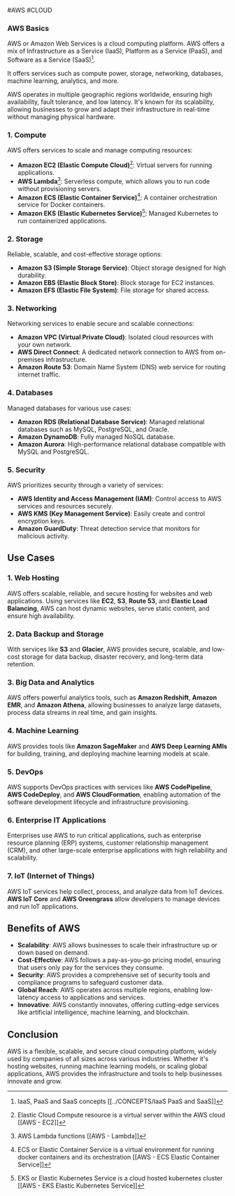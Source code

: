 #AWS #CLOUD
### AWS Basics

AWS or Amazon Web Services is a cloud computing platform. 
AWS offers a mix of Infrastructure as a Service (IaaS), Platform as a Service (PaaS), and Software as a Service (SaaS)[^1]. 

It offers services such as compute power, storage, networking, databases, machine learning, analytics, and more. 

AWS operates in multiple geographic regions worldwide, ensuring high availability, fault tolerance, and low latency. It's known for its scalability, allowing businesses to grow and adapt their infrastructure in real-time without managing physical hardware.

### 1. **Compute**
   AWS offers services to scale and manage computing resources:
   - **Amazon EC2 (Elastic Compute Cloud)**[^2]: Virtual servers for running applications.
   - **AWS Lambda**[^5]: Serverless compute, which allows you to run code without provisioning servers.
   - **Amazon ECS (Elastic Container Service)**[^3]: A container orchestration service for Docker containers.
   - **Amazon EKS (Elastic Kubernetes Service)**[^4]: Managed Kubernetes to run containerized applications.

### 2. **Storage**
   Reliable, scalable, and cost-effective storage options:
   - **Amazon S3 (Simple Storage Service)**: Object storage designed for high durability.
   - **Amazon EBS (Elastic Block Store)**: Block storage for EC2 instances.
   - **Amazon EFS (Elastic File System)**: File storage for shared access.

### 3. **Networking**
   Networking services to enable secure and scalable connections:
   - **Amazon VPC (Virtual Private Cloud)**: Isolated cloud resources with your own network.
   - **AWS Direct Connect**: A dedicated network connection to AWS from on-premises infrastructure.
   - **Amazon Route 53**: Domain Name System (DNS) web service for routing internet traffic.

### 4. **Databases**
   Managed databases for various use cases:
   - **Amazon RDS (Relational Database Service)**: Managed relational databases such as MySQL, PostgreSQL, and Oracle.
   - **Amazon DynamoDB**: Fully managed NoSQL database.
   - **Amazon Aurora**: High-performance relational database compatible with MySQL and PostgreSQL.

### 5. **Security**
   AWS prioritizes security through a variety of services:
   - **AWS Identity and Access Management (IAM)**: Control access to AWS services and resources securely.
   - **AWS KMS (Key Management Service)**: Easily create and control encryption keys.
   - **Amazon GuardDuty**: Threat detection service that monitors for malicious activity.

## Use Cases

### 1. **Web Hosting**
   AWS offers scalable, reliable, and secure hosting for websites and web applications. Using services like **EC2**, **S3**, **Route 53**, and **Elastic Load Balancing**, AWS can host dynamic websites, serve static content, and ensure high availability.

### 2. **Data Backup and Storage**
   With services like **S3** and **Glacier**, AWS provides secure, scalable, and low-cost storage for data backup, disaster recovery, and long-term data retention.

### 3. **Big Data and Analytics**
   AWS offers powerful analytics tools, such as **Amazon Redshift**, **Amazon EMR**, and **Amazon Athena**, allowing businesses to analyze large datasets, process data streams in real time, and gain insights.

### 4. **Machine Learning**
   AWS provides tools like **Amazon SageMaker** and **AWS Deep Learning AMIs** for building, training, and deploying machine learning models at scale.

### 5. **DevOps**
   AWS supports DevOps practices with services like **AWS CodePipeline**, **AWS CodeDeploy**, and **AWS CloudFormation**, enabling automation of the software development lifecycle and infrastructure provisioning.

### 6. **Enterprise IT Applications**
   Enterprises use AWS to run critical applications, such as enterprise resource planning (ERP) systems, customer relationship management (CRM), and other large-scale enterprise applications with high reliability and scalability.

### 7. **IoT (Internet of Things)**
   AWS IoT services help collect, process, and analyze data from IoT devices. **AWS IoT Core** and **AWS Greengrass** allow developers to manage devices and run IoT applications.

## Benefits of AWS

- **Scalability**: AWS allows businesses to scale their infrastructure up or down based on demand.
- **Cost-Effective**: AWS follows a pay-as-you-go pricing model, ensuring that users only pay for the services they consume.
- **Security**: AWS provides a comprehensive set of security tools and compliance programs to safeguard customer data.
- **Global Reach**: AWS operates across multiple regions, enabling low-latency access to applications and services.
- **Innovative**: AWS constantly innovates, offering cutting-edge services like artificial intelligence, machine learning, and blockchain.

## Conclusion

AWS is a flexible, scalable, and secure cloud computing platform, widely used by companies of all sizes across various industries. Whether it's hosting websites, running machine learning models, or scaling global applications, AWS provides the infrastructure and tools to help businesses innovate and grow.


[^1]: IaaS, PaaS and SaaS concepts [[../CONCEPTS/IaaS PaaS and SaaS]]
[^2]: Elastic Cloud Compute resource is a virtual server within the AWS cloud [[AWS - EC2]]
[^3]: ECS or Elastic Container Service is a virtual environment for running docker containers and its orchestration [[AWS - ECS Elastic Container Service]]
[^4]: EKS or Elastic Kubernetes Service is a cloud hosted kubernetes cluster [[AWS - EKS Elastic Kubernetes Service]]
[^5]: AWS Lambda functions [[AWS - Lambda]]